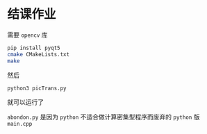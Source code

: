 # 结课作业

需要 `opencv` 库
```sh
pip install pyqt5
cmake CMakeLists.txt
make
```
然后
```sh
python3 picTrans.py
```
就可以运行了

`abondon.py` 是因为 `python` 不适合做计算密集型程序而废弃的 `python` 版 `main.cpp`